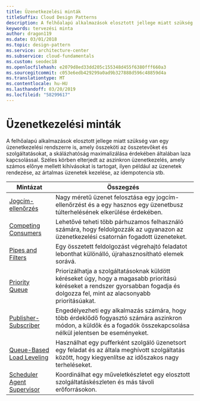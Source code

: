 ```yaml
---
title: Üzenetkezelési minták
titleSuffix: Cloud Design Patterns
description: A felhőalapú alkalmazások elosztott jellege miatt szükség van egy üzenetkezelési rendszerre is, amely összeköti az összetevőket és szolgáltatásokat, a skálázhatóság maximalizálása érdekében általában laza kapcsolással. Széles körben elterjedt az aszinkron üzenetkezelés, amely számos előnye mellett kihívásokat is tartogat, ilyen például az üzenetek rendezése, az ártalmas üzenetek kezelése, az idempotencia stb.
keywords: tervezési minta
author: dragon119
ms.date: 03/01/2018
ms.topic: design-pattern
ms.service: architecture-center
ms.subservice: cloud-fundamentals
ms.custom: seodec18
ms.openlocfilehash: e2079d8ed33dd205c155348d455f6380fff660a3
ms.sourcegitcommit: c053e6edb429299a0ad9b327888d596c48859d4a
ms.translationtype: MT
ms.contentlocale: hu-HU
ms.lasthandoff: 03/20/2019
ms.locfileid: "58299617"
---
```

# <a name="messaging-patterns"></a>Üzenetkezelési minták

A felhőalapú alkalmazások elosztott jellege miatt szükség van egy üzenetkezelési rendszerre is, amely összeköti az összetevőket és szolgáltatásokat, a skálázhatóság maximalizálása érdekében általában laza kapcsolással. Széles körben elterjedt az aszinkron üzenetkezelés, amely számos előnye mellett kihívásokat is tartogat, ilyen például az üzenetek rendezése, az ártalmas üzenetek kezelése, az idempotencia stb.

| Mintázat | Összegzés |
| ------- | ------- |
| [Jogcím-ellenőrzés](../claim-check.md) | Nagy méretű üzenet felosztása egy jogcím-ellenőrzést és a egy hasznos egy üzenetbusz túlterhelésének elkerülése érdekében. |
| [Competing Consumers](../competing-consumers.md) | Lehetővé teheti több párhuzamos felhasználó számára, hogy feldolgozzák az ugyanazon az üzenetkezelési csatornán fogadott üzeneteket. |
| [Pipes and Filters](../pipes-and-filters.md) | Egy összetett feldolgozást végrehajtó feladatot lebonthat különálló, újrahasznosítható elemek sorává. |
| [Priority Queue](../priority-queue.md) | Priorizálhatja a szolgáltatásoknak küldött kéréseket úgy, hogy a magasabb prioritású kéréseket a rendszer gyorsabban fogadja és dolgozza fel, mint az alacsonyabb prioritásúakat. |
| [Publisher-Subscriber](../publisher-subscriber.md) | Engedélyezheti egy alkalmazás számára, hogy több érdeklődő fogyasztó számára aszinkron módon, a küldők és a fogadók összekapcsolása nélkül jelentsen be eseményeket. |
| [Queue-Based Load Leveling](../queue-based-load-leveling.md) | Használhat egy pufferként szolgáló üzenetsort egy feladat és az általa meghívott szolgáltatás között, hogy kiegyenlítse az időszakos nagy terheléseket. |
| [Scheduler Agent Supervisor](../scheduler-agent-supervisor.md) | Koordinálhat egy műveletkészletet egy elosztott szolgáltatáskészleten és más távoli erőforrásokon. |
